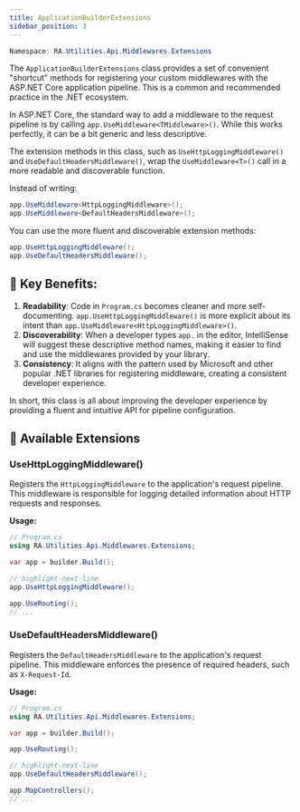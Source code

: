 ```yaml
---
title: ApplicationBuilderExtensions
sidebar_position: 3
---
```


```powershell
Namespace: RA.Utilities.Api.Middlewares.Extensions
```

The `ApplicationBuilderExtensions` class provides a set of convenient "shortcut" methods for registering your custom middlewares with the ASP.NET Core application pipeline.
This is a common and recommended practice in the .NET ecosystem.

In ASP.NET Core, the standard way to add a middleware to the request pipeline is by calling `app.UseMiddleware<TMiddleware>()`.
While this works perfectly, it can be a bit generic and less descriptive.

The extension methods in this class, such as `UseHttpLoggingMiddleware()` and `UseDefaultHeadersMiddleware()`, wrap the `UseMiddleware<T>()` call in a more readable and discoverable function.


Instead of writing:
```csharp
app.UseMiddleware<HttpLoggingMiddleware>();
app.UseMiddleware<DefaultHeadersMiddleware>();
```

You can use the more fluent and discoverable extension methods:
```csharp
app.UseHttpLoggingMiddleware();
app.UseDefaultHeadersMiddleware();
```

## 🔑 Key Benefits:

1. **Readability**: Code in `Program.cs` becomes cleaner and more self-documenting.
`app.UseHttpLoggingMiddleware()` is more explicit about its intent than `app.UseMiddleware<HttpLoggingMiddleware>()`.
2. **Discoverability**: When a developer types `app.` in the editor, IntelliSense will suggest these descriptive method names, making it easier to find and use the middlewares provided by your library.
3. **Consistency**: It aligns with the pattern used by Microsoft and other popular .NET libraries for registering middleware, creating a consistent developer experience.

In short, this class is all about improving the developer experience by providing a fluent and intuitive API for pipeline configuration.

## 🧩 Available Extensions

### UseHttpLoggingMiddleware()

Registers the `HttpLoggingMiddleware` to the application's request pipeline.
This middleware is responsible for logging detailed information about HTTP requests and responses.

**Usage:**
```csharp showLineNumbers
// Program.cs
using RA.Utilities.Api.Middlewares.Extensions;

var app = builder.Build();

// highlight-next-line
app.UseHttpLoggingMiddleware();

app.UseRouting();
// ...
```

### UseDefaultHeadersMiddleware()

Registers the `DefaultHeadersMiddleware` to the application's request pipeline.
This middleware enforces the presence of required headers, such as `X-Request-Id`.

**Usage:**
```csharp showLineNumbers
// Program.cs
using RA.Utilities.Api.Middlewares.Extensions;

var app = builder.Build();

app.UseRouting();

// highlight-next-line
app.UseDefaultHeadersMiddleware();

app.MapControllers();
// ...
```
